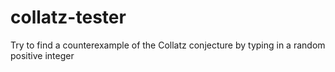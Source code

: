 # collatz-tester
Try to find a counterexample of the Collatz conjecture by typing in a random positive integer
